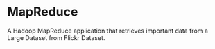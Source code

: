 # MapReduce
A Hadoop  MapReduce application that retrieves important data from a Large Dataset from Flickr Dataset.
